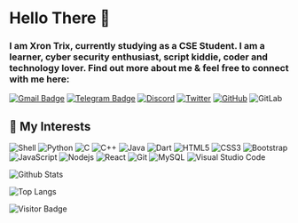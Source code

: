 # Hello There 👋

### I am Xron Trix, currently studying as a CSE Student. I am a learner, cyber security enthusiast, script kiddie, coder and technology lover. Find out more about me & feel free to connect with me here:

[![Gmail Badge](https://img.shields.io/badge/ProtonMail-8B89CC?style=flat&logo=protonmail&logoColor=white)](mailto:xrontrix@proton.me)
[![Telegram Badge](https://img.shields.io/badge/Telegram-2CA5E0?style=flat&logo=telegram&logoColor=white&link=https://t.me/BEnTeN009)](https://t.me/BEnTeN009)
[![Discord](https://img.shields.io/badge/Discord-%235865F2.svg?style=flat&logo=discord&logoColor=white)]((https://discordapp.com/users/759004389494095882))
[![Twitter](https://img.shields.io/twitter/follow/XronTrix10?style=social)](https://twitter.com/XronTrix10)
[![GitHub](https://img.shields.io/badge/-GitHub-181717?style=flat&logo=github)](https://github.com/XronTrix10)
![GitLab](https://img.shields.io/badge/-GitLab-FCA121?style=flat&logo=gitlab)
<!-- [![discord](https://discord-md-badge.vercel.app/api/shield/759004389494095882?style=social)](https://discordapp.com/users/759004389494095882) -->
<!-- ![Matrix](https://img.shields.io/badge/matrix-000000?style=flat&logo=Matrix&logoColor=white) -->


## 🐧 My Interests 

![Shell](https://img.shields.io/badge/Shell_Script-121011?style=flat&logo=gnu-bash&logoColor=white)
![Python](https://img.shields.io/badge/-Python-black?style=flat&logo=Python)
![C](https://img.shields.io/badge/c-%2300599C.svg?style=flat&logo=c&logoColor=white)
![C++](https://img.shields.io/badge/-C++-00599C?style=flat&logo=c)
![Java](https://img.shields.io/badge/java-%23ED8B00.svg?style=flat&logo=java&logoColor=white)
![Dart](https://img.shields.io/badge/dart-%230175C2.svg?style=flat&logo=dart&logoColor=white)
![HTML5](https://img.shields.io/badge/-HTML5-E34F26?style=flat&logo=html5&logoColor=white)
![CSS3](https://img.shields.io/badge/-CSS3-1572B6?style=flat&logo=css3)
![Bootstrap](https://img.shields.io/badge/-Bootstrap-563D7C?style=flat&logo=bootstrap)
![JavaScript](https://img.shields.io/badge/-JavaScript-black?style=flat&logo=javascript)
![Nodejs](https://img.shields.io/badge/-Nodejs-black?style=flat&logo=Node.js)
![React](https://img.shields.io/badge/-React-black?style=flat&logo=react)
![Git](https://img.shields.io/badge/-Git-black?style=flat&logo=git)
![MySQL](https://img.shields.io/badge/mysql-%2300f.svg?style=flat&logo=mysql&logoColor=white)
![Visual Studio Code](https://img.shields.io/badge/Visual%20Studio%20Code-0078d7.svg?style=flat&logo=visual-studio-code&logoColor=white)


![Github Stats](https://github-readme-stats-git-masterrstaa-rickstaa.vercel.app/api?username=XronTrix10&count_private=true&show_icons=true&include_all_commits=true&bg_color=212121&icon_color=7a7a7a&text_color=ffffff&hide_border=true&title_color=ff3300)

![Top Langs](https://github-readme-stats-git-masterrstaa-rickstaa.vercel.app/api/top-langs/?username=XronTrix10&hide=TeX&layout=compact&bg_color=212121&text_color=ffffff&hide_border=true&title_color=ff3300)

![Visitor Badge](https://visitor-badge.laobi.icu/badge?page_id=XronTrix10.XronTrix10)

